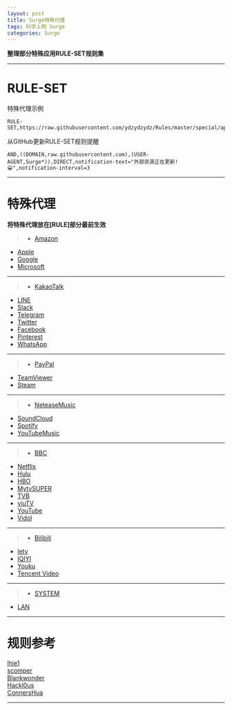 ```yaml
---
layout: post
title: Surge特殊代理
tags: 科学上网 Surge
categories: Surge
---
```


**整理部分特殊应用RULE-SET规则集**

---

# RULE-SET  
特殊代理示例
```
RULE-SET,https://raw.githubusercontent.com/ydzydzydz/Rules/master/special/apple.list,DIRECT
```
从GitHub更新RULE-SET规则提醒
```
AND,((DOMAIN,raw.githubusercontent.com),(USER-AGENT,Surge*)),DIRECT,notification-text="外部资源正在更新!😀",notification-interval=3
```

----
# 特殊代理
**将特殊代理放在[RULE]部分最前生效**  


>* [Amazon](https://raw.githubusercontent.com/ydzydzydz/Rules/master/special/amazon.list)  
* [Apple](https://raw.githubusercontent.com/ydzydzydz/Rules/master/special/apple.list)  
* [Google](https://raw.githubusercontent.com/ydzydzydz/Rules/master/special/google.list)  
* [Microsoft](https://raw.githubusercontent.com/ydzydzydz/Rules/master/special/microsoft.list)

---  
>* [KakaoTalk](https://raw.githubusercontent.com/ydzydzydz/Rules/master/special/kakaotalk.list)  
* [LINE](https://raw.githubusercontent.com/ydzydzydz/Rules/master/special/line.list)  
* [Slack](https://raw.githubusercontent.com/ydzydzydz/Rules/master/special/slack.list)  
* [Telegram](https://raw.githubusercontent.com/ydzydzydz/Rules/master/special/telegram.list)  
* [Twitter](https://raw.githubusercontent.com/ydzydzydz/Rules/master/special/twitter.list)  
* [Facebook](https://raw.githubusercontent.com/ydzydzydz/Rules/master/special/facebook.list)  
* [Pinterest](https://raw.githubusercontent.com/ydzydzydz/Rules/master/special/pinterest.list)  
* [WhatsApp](https://raw.githubusercontent.com/ydzydzydz/Rules/master/special/whatsapp.list)

---
>* [PayPal](https://raw.githubusercontent.com/ydzydzydz/Rules/master/special/paypal.list)    
* [TeamViewer](https://raw.githubusercontent.com/ydzydzydz/Rules/master/special/teamviewer.list)  
* [Steam](https://raw.githubusercontent.com/ydzydzydz/Rules/master/special/steam.list)  

---
>* [NeteaseMusic](https://raw.githubusercontent.com/ydzydzydz/Rules/master/special/neteasemusic.list)  
* [SoundCloud](https://raw.githubusercontent.com/ydzydzydz/Rules/master/special/soundcloud.list)  
* [Spotify](https://raw.githubusercontent.com/ydzydzydz/Rules/master/special/spotify.list)  
* [YouTubeMusic](https://raw.githubusercontent.com/ydzydzydz/Rules/master/special/youtubemusic.list)  

---
>* [BBC](https://raw.githubusercontent.com/ydzydzydz/Rules/master/special/bbc.list)  
* [Netflix](https://raw.githubusercontent.com/ydzydzydz/Rules/master/special/netflix.list)  
* [Hulu](https://raw.githubusercontent.com/ydzydzydz/Rules/master/special/hulu.list)  
* [HBO](https://raw.githubusercontent.com/ydzydzydz/Rules/master/special/hbo.list)  
* [MytvSUPER](https://raw.githubusercontent.com/ydzydzydz/Rules/master/special/mytvsuper.list)  
* [TVB](https://raw.githubusercontent.com/ydzydzydz/Rules/master/special/tvb.list)  
* [viuTV](https://raw.githubusercontent.com/ydzydzydz/Rules/master/special/viutv.list)  
* [YouTube](https://raw.githubusercontent.com/ydzydzydz/Rules/master/special/youtube.list)  
* [Vidol](https://raw.githubusercontent.com/ydzydzydz/Rules/master/special/vidol.list)  

---
>* [Bilibili](https://raw.githubusercontent.com/ydzydzydz/Rules/master/special/bilibili.list)  
* [letv](https://raw.githubusercontent.com/ydzydzydz/Rules/master/special/letv.list)  
* [IQIYI](https://raw.githubusercontent.com/ydzydzydz/Rules/master/special/iqiyi.list)  
* [Youku](https://raw.githubusercontent.com/ydzydzydz/Rules/master/special/youku.list)  
* [Tencent Video](https://raw.githubusercontent.com/ydzydzydz/Rules/master/special/tencentvideo.list)  


----
>* [SYSTEM](https://raw.githubusercontent.com/ydzydzydz/Rules/master/special/system.list)  
* [LAN](https://raw.githubusercontent.com/ydzydzydz/Rules/master/special/lan.list)  


---
# 规则参考

[lhie1](https://github.com/lhie1/Rules)   
[scomper](https://github.com/scomper/surge-list)  
[Blankwonder](https://github.com/Blankwonder/surge-list)  
[Hackl0us](https://github.com/Hackl0us/SS-Rule-Snippet)  
[ConnersHua](https://github.com/ConnersHua/Profiles)  

----
